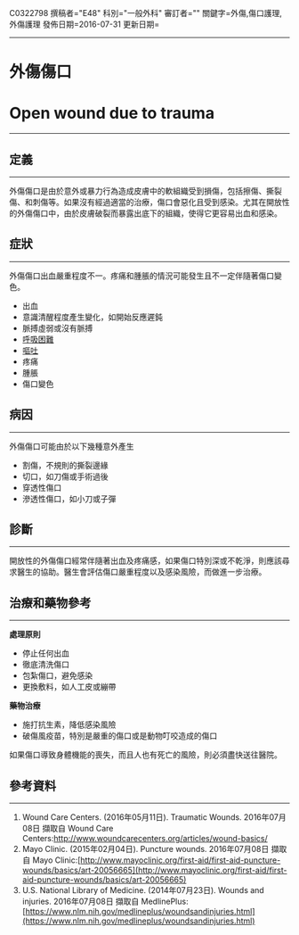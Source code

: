 C0322798
撰稿者="E48"
科別="一般外科"
審訂者=""
關鍵字=外傷,傷口護理,外傷護理
發佈日期=2016-07-31
更新日期=

----------
# 外傷傷口
# Open wound due to trauma
----------
## 定義
----------

外傷傷口是由於意外或暴力行為造成皮膚中的軟組織受到損傷，包括擦傷、撕裂傷、和刺傷等。如果沒有經過適當的治療，傷口會惡化且受到感染。尤其在開放性的外傷傷口中，由於皮膚破裂而暴露出底下的組織，使得它更容易出血和感染。

## 症狀
----------

外傷傷口出血嚴重程度不一。疼痛和腫脹的情況可能發生且不一定伴隨著傷口變色。

- 出血
- 意識清醒程度產生變化，如開始反應遲鈍
- 脈搏虛弱或沒有脈搏
- [呼吸困難](C0013404)
- [嘔吐](C0042963)
- 疼痛
- 腫脹
- 傷口變色
## 病因
----------

外傷傷口可能由於以下幾種意外產生

- 割傷，不規則的撕裂邊緣
- 切口，如刀傷或手術過後
- 穿透性傷口
- 滲透性傷口，如小刀或子彈
## 診斷
----------

開放性的外傷傷口經常伴隨著出血及疼痛感，如果傷口特別深或不乾淨，則應該尋求醫生的協助。醫生會評估傷口嚴重程度以及感染風險，而做進一步治療。

## 治療和藥物參考
----------

**處理原則**

- 停止任何出血
- 徹底清洗傷口
- 包紮傷口，避免感染
- 更換敷料，如人工皮或繃帶

**藥物治療**

- 施打抗生素，降低感染風險
- 破傷風疫苗，特別是嚴重的傷口或是動物叮咬造成的傷口

如果傷口導致身體機能的喪失，而且人也有死亡的風險，則必須盡快送往醫院。

## 參考資料
----------
1. Wound Care Centers. (2016年05月11日). Traumatic Wounds. 2016年07月08日 擷取自 Wound Care Centers:http://www.woundcarecenters.org/articles/wound-basics/
2. Mayo Clinic. (2015年02月04日). Puncture wounds. 2016年07月08日 擷取自 Mayo Clinic:[http://www.mayoclinic.org/first-aid/first-aid-puncture-wounds/basics/art-20056665](http://www.mayoclinic.org/first-aid/first-aid-puncture-wounds/basics/art-20056665)
3. U.S. National Library of Medicine. (2014年07月23日). Wounds and injuries. 2016年07月08日 擷取自 MedlinePlus:[https://www.nlm.nih.gov/medlineplus/woundsandinjuries.html](https://www.nlm.nih.gov/medlineplus/woundsandinjuries.html)

